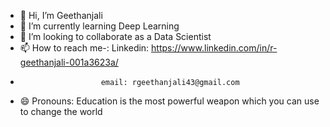 - 👋 Hi, I’m Geethanjali 
- 🌱 I’m currently learning Deep Learning
- 💞️ I’m looking to collaborate as a Data Scientist
- 📫 How to reach me-: Linkedin: https://www.linkedin.com/in/r-geethanjali-001a3623a/
-                       email: rgeethanjali43@gmail.com
                     
- 😄 Pronouns: Education is the most powerful weapon which you can use to change the world
  

<!---
RGeethanjali-43/RGeethanjali-43 is a ✨ special ✨ repository because its `README.md` (this file) appears on your GitHub profile.
You can click the Preview link to take a look at your changes.
--->
